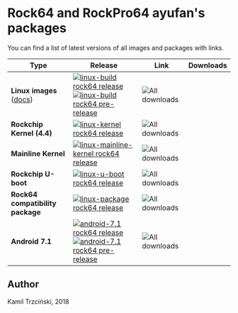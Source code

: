 # Rock64 and RockPro64 ayufan's packages

You can find a list of latest versions of all images and packages with links.

| Type | Release | Link | Downloads |
|---|---|---|---|
| **Linux images** ([docs](/linux-build/)) | [![linux-build rock64 release](https://img.shields.io/github/release/ayufan-rock64/linux-build.svg)](https://github.com/ayufan-rock64/linux-build/releases/latest) [![linux-build rock64 pre-release](https://img.shields.io/github/release-pre/ayufan-rock64/linux-build.svg?label=testing)](https://github.com/ayufan-rock64/linux-build/releases) | ![All downloads](https://img.shields.io/github/downloads/ayufan-rock64/linux-build/total.svg) |
| **Rockchip Kernel (4.4)** | [![linux-kernel rock64 release](https://img.shields.io/github/release/ayufan-rock64/linux-kernel.svg)](https://github.com/ayufan-rock64/linux-kernel/releases/latest) | ![All downloads](https://img.shields.io/github/downloads/ayufan-rock64/linux-kernel/total.svg) |
| **Mainline Kernel** | [![linux-mainline-kernel rock64 release](https://img.shields.io/github/release/ayufan-rock64/linux-mainline-kernel.svg)](https://github.com/ayufan-rock64/linux-mainline-kernel/releases/latest) | ![All downloads](https://img.shields.io/github/downloads/ayufan-rock64/linux-mainline-kernel/total.svg) |
| **Rockchip U-boot** | [![linux-u-boot rock64 release](https://img.shields.io/github/release/ayufan-rock64/linux-u-boot.svg)](https://github.com/ayufan-rock64/linux-u-boot/releases/latest) | ![All downloads](https://img.shields.io/github/downloads/ayufan-rock64/linux-u-boot/total.svg) |
| **Rock64 compatibility package** | [![linux-package rock64 release](https://img.shields.io/github/release/ayufan-rock64/linux-package.svg)](https://github.com/ayufan-rock64/linux-package/releases/latest) | ![All downloads](https://img.shields.io/github/downloads/ayufan-rock64/linux-package/total.svg) |
| **Android 7.1** | [![android-7.1 rock64 release](https://img.shields.io/github/release/ayufan-rock64/android-7.1.svg)](https://github.com/ayufan-rock64/android-7.1/releases/latest) [![android-7.1 rock64 pre-release](https://img.shields.io/github/release-pre/ayufan-rock64/android-7.1.svg?label=testing)](https://github.com/ayufan-rock64/android-7.1/releases) | ![All downloads](https://img.shields.io/github/downloads/ayufan-rock64/android-7.1/total.svg) |

## Author

Kamil Trzciński, 2018
